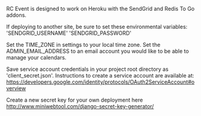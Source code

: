 RC Event is designed to work on Heroku with the SendGrid and Redis To Go addons.

If deploying to another site, be sure to set these environmental variables:
'SENDGRID_USERNAME'
'SENDGRID_PASSWORD'

Set the TIME_ZONE in settings to your local time zone.
Set the ADMIN_EMAIL_ADDRESS to an email account you would like to be able to manage your calendars.

Save service account credentials in your project root directory as 'client_secret.json'. Instructions to create a service account are available at: 
https://developers.google.com/identity/protocols/OAuth2ServiceAccount#overview

Create a new secret key for your own deployment here
http://www.miniwebtool.com/django-secret-key-generator/